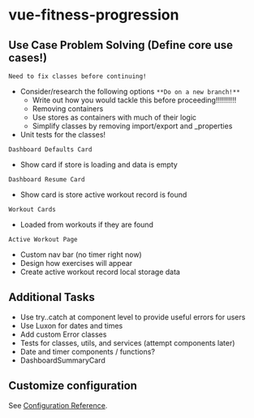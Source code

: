 # vue-fitness-progression

## Use Case Problem Solving (Define core use cases!)

`Need to fix classes before continuing!`

- Consider/research the following options `**Do on a new branch!**`
  - Write out how you would tackle this before proceeding!!!!!!!!!!
  - Removing containers
  - Use stores as containers with much of their logic
  - Simplify classes by removing import/export and \_properties
- Unit tests for the classes!

`Dashboard Defaults Card`

- Show card if store is loading and data is empty

`Dashboard Resume Card`

- Show card is store active workout record is found

`Workout Cards`

- Loaded from workouts if they are found

`Active Workout Page`

- Custom nav bar (no timer right now)
- Design how exercises will appear
- Create active workout record local storage data

## Additional Tasks

- Use try..catch at component level to provide useful errors for users
- Use Luxon for dates and times
- Add custom Error classes
- Tests for classes, utils, and services (attempt components later)
- Date and timer components / functions?
- DashboardSummaryCard

## Customize configuration

See [Configuration Reference](https://cli.vuejs.org/config/).
